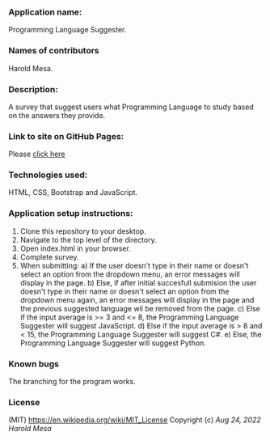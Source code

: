 ### Application name:
Programming Language Suggester.

### Names of contributors
Harold Mesa. 

### Description:
A survey that suggest users what Programming Language to study based on the answers they provide.

### Link to site on GitHub Pages:
Please [click here](https://curiousmockingbird.github.io/programming_language_suggestor/)

### Technologies used:
HTML, CSS, Bootstrap and JavaScript.

### Application setup instructions:
1. Clone this repository to your desktop.
2. Navigate to the top level of the directory.
3. Open index.html in your browser.
4. Complete survey.
5. When submitting:
  a) If the user doesn't type in their name or doesn't select an option from the dropdown menu, an error messages will display in the page.
  b) Else, if after initial succesfull submision the user doesn't type in their name or doesn't select an option from the dropdown menu again, an error messages will display in the page and the previous suggested language wil be removed from the page.
  c) Else if the input average is >= 3 and <= 8, the Programming Language Suggester will suggest JavaScript.
  d) Else if the input average is > 8 and < 15, the Programming Language Suggester will suggest C#.
  e) Else, the Programming Language Suggester will suggest Python.
   

### Known bugs
The branching for the program works. 

### License
(MIT) https://en.wikipedia.org/wiki/MIT_License
Copyright (c) _Aug 24, 2022_ _Harold Mesa_